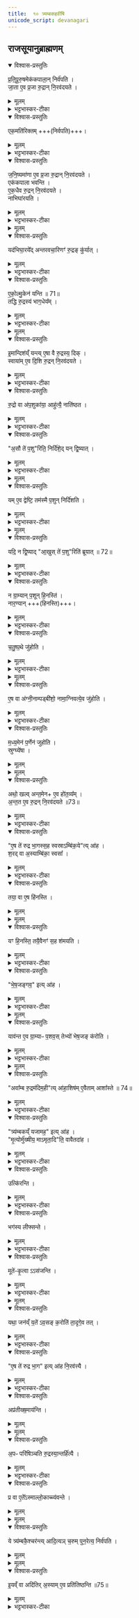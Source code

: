 ```yaml
---
title:  १० त्र्यम्बकहवींषि
unicode_script: devanagari
---
```

## राजसूयानुब्राह्मणम्‌
<details open><summary>विश्वास-प्रस्तुतिः</summary>

प्र॒ति॒पू॒रु॒षमेक॑कपाला॒न् निर्व॑पति ।  
जा॒ता ए॒व प्र॒जा रु॒द्रान् नि॒रव॑दयते ।
</details>

<details><summary>मूलम्</summary>

प्र॒ति॒पू॒रु॒षमेक॑कपाला॒न् निर्व॑पति ।  
जा॒ता ए॒व प्र॒जा रु॒द्रान् नि॒रव॑दयते ।
</details>

<details><summary>भट्टभास्कर-टीका</summary>

1 प्रतिपूरुषमित्यादि ॥ यावन्तो यजमानस्य गृह्या जनास्तावत  एककपालान्निर्वपति । 'यथार्थेयदव्ययम्' इति वीप्सायामव्ययीभावः । निरवदयते रुद्रसकाशान्निष्कृष्यावस्थाप्य रक्षति  ।
</details>

<details open><summary>विश्वास-प्रस्तुतिः</summary>

एक॒मति॑रिक्तम् +++(निर्वपति)+++।  
</details>

<details><summary>मूलम्</summary>

एक॒मति॑रिक्तम् +++(निर्वपति)+++।  
</details>

<details><summary>भट्टभास्कर-टीका</summary>

एकमतिरिक्तमिति । निर्वपतीत्येव ।
</details>

<details open><summary>विश्वास-प्रस्तुतिः</summary>

ज॒नि॒ष्यमा॑णा ए॒व प्र॒जा रु॒द्रान् नि॒रव॑दयते ।  
एक॑कपाला भवन्ति ।  
ए॒क॒धैव रु॒द्रन् नि॒रव॑दयते ।   
नाभिघा॑रयति ।  
</details>

<details><summary>मूलम्</summary>

ज॒नि॒ष्यमा॑णा ए॒व प्र॒जा रु॒द्रान् नि॒रव॑दयते ।  
एक॑कपाला भवन्ति ।  
ए॒क॒धैव रु॒द्रन् नि॒रव॑दयते ।   
नाभिघा॑रयति ।  
</details>

<details><summary>भट्टभास्कर-टीका</summary>

एकधैवेति । एकेनैव प्रकारेणनपुनरावृत्त्या रुद्रं  देवतान्तरसकाशान्निष्कृष्य अवस्थाय तर्पयति ॥
</details>


<details><summary>मूलम्</summary>

यद॑भिघा॒रये᳚त् ।
अ॒न्त॒र॒व॒चा॒रिणꣳ॑ रु॒द्रङ्कु॑र्यात् ।
</details>

<details open><summary>विश्वास-प्रस्तुतिः</summary>

यद॑भिघा॒रये᳚द् अन्तरवचा॒रिणꣳ॑ रु॒द्रङ् कु॑र्यात् ।
</details>

<details><summary>मूलम्</summary>

यद॑भिघा॒रये᳚द् अन्तरवचा॒रिणꣳ॑ रु॒द्रङ् कु॑र्यात् ।
</details>

<details><summary>भट्टभास्कर-टीका</summary>

2 अन्तरवचारिणमिति ॥ आभ्यन्तरमनुप्रविश्यानिष्टाचरणशीलं  कुर्यात् । स्निग्धत्वादेनं नमुञ्चेत्ततश्चप्रजानश्येयुः ॥
</details>

<details open><summary>विश्वास-प्रस्तुतिः</summary>

ए॒को॒ल्मु॒केन॑ यन्ति ॥ 71॥  
तद्धि रु॒द्रस्य॑ भाग॒धेय᳚म् ।  
</details>

<details><summary>मूलम्</summary>

ए॒को॒ल्मु॒केन॑ यन्ति ॥ 71॥  
तद्धि रु॒द्रस्य॑ भाग॒धेय᳚म् ।  
</details>

<details><summary>भट्टभास्कर-टीका</summary>

3 एकोल्मुकेनेति ॥ दक्षिणाग्नेरादाय । तद्धि रुद्रस्य भागधेयं भजनीयम् एकत्वसामान्यात् ।
</details>


<details><summary>मूलम्</summary>

इ॒मान्दिश॑य्ँयन्ति ।
ए॒षा वै रु॒द्रस्य॒ दिक् ।
</details>

<details open><summary>विश्वास-प्रस्तुतिः</summary>

इ॒मान्दिश॑य्ँ यन्त्य्  ए॒षा वै रु॒द्रस्य॒ दिक् ।  
स्वाया॑म् ए॒व दि॒शि रु॒द्रन् नि॒रव॑दयते ।
</details>

<details><summary>मूलम्</summary>

इ॒मान्दिश॑य्ँ यन्त्य्  ए॒षा वै रु॒द्रस्य॒ दिक् ।  
स्वाया॑म् ए॒व दि॒शि रु॒द्रन् नि॒रव॑दयते ।
</details>

<details><summary>भट्टभास्कर-टीका</summary>

इमामिति । उत्तरपूर्वाम् ॥
</details>

<details open><summary>विश्वास-प्रस्तुतिः</summary>

रु॒द्रो वा अ॑प॒शुका॑या॒ आहु॑त्यै॒ नाति॑ष्ठत ।  
</details>

<details><summary>मूलम्</summary>

रु॒द्रो वा अ॑प॒शुका॑या॒ आहु॑त्यै॒ नाति॑ष्ठत ।  
</details>

<details><summary>भट्टभास्कर-टीका</summary>

4 रुद्रोवा इत्यादि  ॥ तादृशाहुत्यर्थं आत्मानं न प्रकाशयति । 'प्रकाशनस्थेयाख्ययोश्च' इत्यात्मनेपदम् ।
</details>

<details open><summary>विश्वास-प्रस्तुतिः</summary>

"अ॒सौ ते॑ प॒शु"रिति॒ निर्दि॑शे॒द् यन् द्वि॒ष्यात् ।  
</details>

<details><summary>मूलम्</summary>

"अ॒सौ ते॑ प॒शु"रिति॒ निर्दि॑शे॒द् यन् द्वि॒ष्यात् ।  
</details>

<details><summary>भट्टभास्कर-टीका</summary>

तस्य नाम देवदत्तादिकं द्विषन्तं  असौ तव पशुरिति नाम् नानिर्दिशेत् ।
</details>


<details><summary>मूलम्</summary>

यमे॒व द्वेष्टि॑ ।
तम॑स्मै प॒शुन्निर्दि॑शति ।
</details>

<details open><summary>विश्वास-प्रस्तुतिः</summary>

यम् ए॒व द्वेष्टि॒ तम॑स्मै प॒शुन् निर्दि॑शति ।  
</details>

<details><summary>मूलम्</summary>

यम् ए॒व द्वेष्टि॒ तम॑स्मै प॒शुन् निर्दि॑शति ।  
</details>

<details><summary>भट्टभास्कर-टीका</summary>

सद्वेष्योऽस्मै पशुत्वेन निर्दिष्टो भवति ।
</details>


<details><summary>मूलम्</summary>

यदि॒ न द्वि॒ष्यात् ।
आ॒खुस्ते॑ प॒शुरिति॑ ब्रूयात् ॥ 72॥   
</details>

<details open><summary>विश्वास-प्रस्तुतिः</summary>

यदि॒ न द्वि॒ष्याद् "आ॒खुस् ते॑ प॒शु"रिति॑ ब्रूयात् ॥ 72॥  
</details>

<details><summary>मूलम्</summary>

यदि॒ न द्वि॒ष्याद् "आ॒खुस् ते॑ प॒शु"रिति॑ ब्रूयात् ॥ 72॥  
</details>

<details><summary>भट्टभास्कर-टीका</summary>

अथयदिकश्चित्नद्विष्यात्आखुस्तेपशुरिति ब्रूयात् ।
</details>

<details open><summary>विश्वास-प्रस्तुतिः</summary>

न ग्रा॒म्यान् प॒शून् हि॒नस्ति॑ ।  
नार॒ण्यान् +++(हिनस्ति)+++।
</details>

<details><summary>मूलम्</summary>

न ग्रा॒म्यान् प॒शून् हि॒नस्ति॑ ।  
नार॒ण्यान् +++(हिनस्ति)+++।
</details>

<details><summary>भट्टभास्कर-टीका</summary>

ततस्तावतातृप्तः किञ्चिदपिपशुं नहिनस्ति ॥
</details>

<details open><summary>विश्वास-प्रस्तुतिः</summary>

च॒तु॒ष्प॒थे जु॑होति ।  
</details>

<details><summary>मूलम्</summary>

च॒तु॒ष्प॒थे जु॑होति ।  
</details>

<details><summary>भट्टभास्कर-टीका</summary>

5 चतुष्पथ इति ॥ चक्षुष्पथेउल्मुकं निधायेत्येके । विकल्पइत्यन्ये ।
</details>


<details><summary>मूलम्</summary>

ए॒ष वा अ॑ग्नी॒नाम् पड्बी॑शो॒ नाम॑ ।
अ॒ग्नि॒वत्ये॒व जु॑होति ।
</details>

<details open><summary>विश्वास-प्रस्तुतिः</summary>

ए॒ष वा अ॑ग्नी॒नाम्पड्बी॑शो॒ नामा॒ग्निवत्ये॒व जु॑होति ।  
</details>

<details><summary>मूलम्</summary>

ए॒ष वा अ॑ग्नी॒नाम्पड्बी॑शो॒ नामा॒ग्निवत्ये॒व जु॑होति ।  
</details>

<details><summary>भट्टभास्कर-टीका</summary>

पड्बीश इति । अग्नीनां पत्सु ह िप्रदेयः  यत्र पुनः पुनराधावन्ति । पत्सु प्रविष्टः पड्बीश इति पृषोदरादिः । अश्वानां संदानस्थानं  पड्बीश इत्येके । तस्मात्  अग्निवत िअग्नियुक्तेहुतं भवति ।
</details>

<details open><summary>विश्वास-प्रस्तुतिः</summary>

म॒ध्य॒मेन॑ प॒र्णेन॑ जुहोति ।        
स्रुग्घ्ये॑षा ।    
</details>

<details><summary>मूलम्</summary>

म॒ध्य॒मेन॑ प॒र्णेन॑ जुहोति ।        
स्रुग्घ्ये॑षा ।    
</details>


<details><summary>मूलम्</summary>

अथो॒ खलु॑ ।
अ॒न्त॒मेनै॒व हो॑त॒व्य᳚म् ।
</details>

<details open><summary>विश्वास-प्रस्तुतिः</summary>

अथो॒ खल्व् अन्त॒मेन+ ए॒व हो॑त॒व्य᳚म् ।    
अ॒न्त॒त ए॒व रु॒द्रन् नि॒रव॑दयते ॥73॥  
</details>

<details><summary>मूलम्</summary>

अथो॒ खल्व् अन्त॒मेन+ ए॒व हो॑त॒व्य᳚म् ।    
अ॒न्त॒त ए॒व रु॒द्रन् नि॒रव॑दयते ॥73॥  
</details>

<details><summary>भट्टभास्कर-टीका</summary>

मध्यमेनेत्यादि । गतम् ॥
</details>

<details open><summary>विश्वास-प्रस्तुतिः</summary>

"ए॒ष ते॑ रुद्र भा॒गस्स॒ह स्वस्राऽम्बि॑क॒ये"त्य् आ॑ह ।    
श॒रद् वा अ॒स्याम्बि॑का॒ स्वसा᳚ ।
</details>

<details><summary>मूलम्</summary>

"ए॒ष ते॑ रुद्र भा॒गस्स॒ह स्वस्राऽम्बि॑क॒ये"त्य् आ॑ह ।    
श॒रद् वा अ॒स्याम्बि॑का॒ स्वसा᳚ ।
</details>

<details><summary>भट्टभास्कर-टीका</summary>

6 शरद्वा इत्यादि  ॥ अत्रप्रधानहोममन्त्रे- सहस्वस्राऽम्बिकयाभागं जुषस्वेत्युच्यते । शरत्हिंसा । शॄहिं सायां  , 'शॄदृभसोदिः ' इत्यदिप्रत्ययः । ऋतुविशेषः शरत् ।
</details>

<details open><summary>विश्वास-प्रस्तुतिः</summary>

तया॒ वा ए॒ष हि॑नस्ति ।    
</details>

<details><summary>मूलम्</summary>

तया॒ वा ए॒ष हि॑नस्ति ।    
</details>


<details><summary>मूलम्</summary>

यꣳ हि॒नस्ति॑ ।
तयै॒वैनꣳ॑ स॒ह श॑मयति ।
</details>

<details open><summary>विश्वास-प्रस्तुतिः</summary>

यꣳ हि॒नस्ति॒  तयै॒वैनꣳ॑ स॒ह श॑मयति ।    
</details>

<details><summary>मूलम्</summary>

यꣳ हि॒नस्ति॒  तयै॒वैनꣳ॑ स॒ह श॑मयति ।    
</details>

<details><summary>भट्टभास्कर-टीका</summary>

सा खलु रोगबहुलत्वात्सर्वप्रजा हिनस्ति । तस्मादस्य देवस्य हिंसितुः सहचारिणी । शरद्रूपिकयावातया सहचारिण्या हिनस्ति प्रजाः । यदाह- 'तया वा एष हिनस्ति' इयं  दुर्वृत्तादिकं  हिनस्ति । तस्मात् 'सहस्वस्रा' इति वचनात्तयासहएनं  देवं शमयति । प्रदर्शनार्थचेदं शरल्लक्षणसहचारिणीनां  शक्तीनाम् । तत्र  त्र्यम्बकानां  शरत्प्रीत्या तामेव प्रदर्शयति ॥
</details>

<details open><summary>विश्वास-प्रस्तुतिः</summary>

"भे॒ष॒जङ्गव॒" इत्य् आ॑ह ।    
</details>

<details><summary>मूलम्</summary>

"भे॒ष॒जङ्गव॒" इत्य् आ॑ह ।    
</details>

<details><summary>भट्टभास्कर-टीका</summary>

7 भेषजं गवइति ॥ चतुष्पथमग्निं  परिषिञ्चति ।
</details>


<details><summary>मूलम्</summary>

याव॑न्त ए॒व ग्रा॒म्याᳶ प॒शवः॑ ।
तेभ्यो॑ भेष॒जङ्क॑रोति ।
</details>

<details open><summary>विश्वास-प्रस्तुतिः</summary>

याव॑न्त ए॒व ग्रा॒म्याᳶ प॒शव॒स् तेभ्यो॑ भेष॒जङ् क॑रोति ।   
</details>

<details><summary>मूलम्</summary>

याव॑न्त ए॒व ग्रा॒म्याᳶ प॒शव॒स् तेभ्यो॑ भेष॒जङ् क॑रोति ।   
</details>

<details><summary>भट्टभास्कर-टीका</summary>

यावन्तइति । 'गवेश्वाय' इत्यादि यथामन्त्र आहतथासर्वेभ्यः पशुभ्योभेषजं  करोतियथाशरन्नहिनस्ति ॥
</details>


<details><summary>मूलम्</summary>

अवा᳚म्ब रु॒द्रम॑दिम॒हीत्या॑ह ।
आ॒शिष॑मे॒वैतामाशा᳚स्ते ॥ 74॥  
</details>

<details open><summary>विश्वास-प्रस्तुतिः</summary>

"अवा᳚म्ब रु॒द्रम॑दिम॒ही"त्य् आ॑हा॒शिष॑म् ए॒वैताम् आशा᳚स्ते ॥ 74॥  
</details>

<details><summary>मूलम्</summary>

"अवा᳚म्ब रु॒द्रम॑दिम॒ही"त्य् आ॑हा॒शिष॑म् ए॒वैताम् आशा᳚स्ते ॥ 74॥  
</details>

<details><summary>भट्टभास्कर-टीका</summary>

8 अवाम्बरुद्रमिति यजमानोजपति ॥ आशिषमिति । 'यथानः श्रेयसस्करत्'33 इत्यादि  कामाशिषमनेन आशास्तेलभतेचतथाताम् ॥
</details>

<details open><summary>विश्वास-प्रस्तुतिः</summary>

"त्र्य॑म्बकय्ँ यजामह॒" इत्य् आ॑ह ।    
"मृ॒त्योर्मु॑ख्षीय॒ माऽमृता॒दि"ति॒ वावैतदा॑ह ।  
</details>

<details><summary>मूलम्</summary>

"त्र्य॑म्बकय्ँ यजामह॒" इत्य् आ॑ह ।    
"मृ॒त्योर्मु॑ख्षीय॒ माऽमृता॒दि"ति॒ वावैतदा॑ह ।  
</details>

<details><summary>भट्टभास्कर-टीका</summary>

9 त्र्यम्बकमिति अग्निं  परियन्ति ॥ अस्य मन्त्रस्य तात्पर्यमाह- मृत्योरिति  । मृत्योर्मुक्षीय मुक्तो भूयासं  अमृतात्मा मुक्षीयेत्येतदयं मन्त्रः प्राधान्येन  एतदाह इत्यर्थः ॥
</details>

<details open><summary>विश्वास-प्रस्तुतिः</summary>

उत्कि॑रन्ति ।    
</details>

<details><summary>मूलम्</summary>

उत्कि॑रन्ति ।    
</details>

<details><summary>भट्टभास्कर-टीका</summary>

10 उत्किरन्तीति ॥ ऊर्ध्वान्पुरोडाशानुदस्यन्ति ।
</details>

<details open><summary>विश्वास-प्रस्तुतिः</summary>

भग॑स्य लीफ्सन्ते ।   
</details>

<details><summary>मूलम्</summary>

भग॑स्य लीफ्सन्ते ।   
</details>

<details><summary>भट्टभास्कर-टीका</summary>

भगस्येति चतुर्थ्यर्थे षष्ठी । भगाय ऐश्वर्याय तान्पततोलीप्सन्तेलब्धुमिच्छन्ति गृह्णन्ति । छान्दसं दीर्घत्वम् । तस्मात्भगस्यभगायवालिप्सतिअपादत्ते । केचिदाहुः - उत्किरन्तीत्ययं फलस्तुतिरिति  । यउत्किरन्तितत्भगस्यलीप्सन्ते ऐश्वर्यमेवतल्लब्धुमिच्छन्तीति । ऐश्वर्यस्थानीयात्तान्ग्रहीतुमुत्किरन्तीति । तस्माद्भगस्ययोलिप्सेततान्पततोगृह्णातीतिशेषः ॥
</details>

<details open><summary>विश्वास-प्रस्तुतिः</summary>

मूते॑-कृ॒त्वा ऽऽस॑जन्ति ।    
</details>

<details><summary>मूलम्</summary>

मूते॑-कृ॒त्वा ऽऽस॑जन्ति ।    
</details>

<details><summary>भट्टभास्कर-टीका</summary>

11 मूतेकृत्वेति ॥ मूते कृत्वा मूतस्थान्कृत्वा रुद्रार्थं शुष्कस्थाण्वादौ आसजन्ति आबध्नन्ति ।
</details>


<details><summary>मूलम्</summary>

यथा॒ जन॑य्ँय॒ते॑ऽव॒सङ्क॒रोति॑ ।
ता॒दृगे॒व तत् ।
</details>

<details open><summary>विश्वास-प्रस्तुतिः</summary>

यथा॒ जन॑य्ँ य॒ते॑ ऽव॒सङ् क॒रोति॑ ता॒दृगे॒व तत् ।  
</details>

<details><summary>मूलम्</summary>

यथा॒ जन॑य्ँ य॒ते॑ ऽव॒सङ् क॒रोति॑ ता॒दृगे॒व तत् ।  
</details>

<details><summary>भट्टभास्कर-टीका</summary>

यथाजनं जनपदादिकं यते गन्तुं प्रवृत्ताय अवसं पाथेयान्नं करोति, तादृक्तत्इति जानीयात् । यातेः शतरि'शतुरनुमः ' इति चतुर्थ्या उदात्तत्वम् । 'स्वरितोवाऽनुदात्तेपदादौ' इति तस्यसं हितायां स्वरितत्वम् ॥
</details>

<details open><summary>विश्वास-प्रस्तुतिः</summary>

"ए॒ष ते॑ रुद्र भा॒ग" इत्य् आ॑ह नि॒रव॑त्त्यै ।    
</details>

<details><summary>मूलम्</summary>

"ए॒ष ते॑ रुद्र भा॒ग" इत्य् आ॑ह नि॒रव॑त्त्यै ।    
</details>

<details><summary>भट्टभास्कर-टीका</summary>

12 एष ते रुद्र भाग इत्यासञ्जनमन्त्रः ॥ निरवत्त्यै इति । निष्कृष्यपृथक्त्वेनभागप्रदानार्थम् । निरवपूर्वाद्ददातेः क्तिनि 'अचउपसर्गात्तः ' इति तादेशः । 'तादौच' इत्यनन्तरस्यगतेः प्रकृतिस्वरत्वम् ।
</details>

<details open><summary>विश्वास-प्रस्तुतिः</summary>

अप्र॑तीख्ष॒माय॑न्ति ।    
</details>

<details><summary>मूलम्</summary>

अप्र॑तीख्ष॒माय॑न्ति ।    
</details>


<details><summary>मूलम्</summary>

अ॒पᳶ परि॑षिञ्चति ।
रु॒द्रस्या॒न्तर्हि॑त्यै ।
</details>

<details open><summary>विश्वास-प्रस्तुतिः</summary>

अ॒पᳶ परि॑षिञ्चति रु॒द्रस्या॒न्तर्हि॑त्यै ।  
</details>

<details><summary>मूलम्</summary>

अ॒पᳶ परि॑षिञ्चति रु॒द्रस्या॒न्तर्हि॑त्यै ।  
</details>

<details><summary>भट्टभास्कर-टीका</summary>

अप्रतीक्षं अपुनर्निरीक्षणं  आयन्ति आगच्छन्ति चतुष्पथात् । अपः परिषिञ्चतिरुद्रस्यान्तर्हित्यै अन्तर्धानं रुद्रः कुर्यादिति  ॥
</details>

<details open><summary>विश्वास-प्रस्तुतिः</summary>

प्र वा ए॒ते᳚ऽस्माल्लो॒काच्च्य॑वन्ते ।    
</details>

<details><summary>मूलम्</summary>

प्र वा ए॒ते᳚ऽस्माल्लो॒काच्च्य॑वन्ते ।    
</details>


<details><summary>मूलम्</summary>

ये त्र्य॑म्बकै॒श्चर॑न्ति ।
आ॒दि॒त्यञ्च॒रुम्पुन॒रेत्य॒ निर्व॑पति ।
</details>

<details open><summary>विश्वास-प्रस्तुतिः</summary>

ये त्र्य॑म्बकै॒श्चर॑न्त्य् आदि॒त्यञ् च॒रुम् पुन॒रेत्य॒ निर्व॑पति ।    
</details>

<details><summary>मूलम्</summary>

ये त्र्य॑म्बकै॒श्चर॑न्त्य् आदि॒त्यञ् च॒रुम् पुन॒रेत्य॒ निर्व॑पति ।    
</details>


<details><summary>मूलम्</summary>

इ॒यव्ँ वा अदि॑तिः ।
अ॒स्यामे॒व प्रति॑तिष्ठन्ति ॥75॥
</details>

<details open><summary>विश्वास-प्रस्तुतिः</summary>

इ॒यव्ँ वा अदि॑तिर् अ॒स्याम् ए॒व प्रति॑तिष्ठन्ति ॥75॥  
</details>

<details><summary>मूलम्</summary>

इ॒यव्ँ वा अदि॑तिर् अ॒स्याम् ए॒व प्रति॑तिष्ठन्ति ॥75॥  
</details>

<details><summary>भट्टभास्कर-टीका</summary>

13 प्रवा इत्यादि  ॥ अस्मात्मनुष्यलोकात्  एते प्रच्यवन्ते प्रतिष्ठन्ते ये त्र्यम्बकैश्चरन्ति । तस्मात्  आदित्यं  अदिति देवत्यं चरुं स्वगृहमागत्य निर्वपति । अस्यां पृथिव्यामदिति नाम्न्यां  पुनरागत्य प्रतिष्ठिता भवन्ति॥

इति भट्टभास्करमिश्रविरचितेयजुर्वेदभाष्येपारक्षुद्रेप्रथमेऽष्टकेषष्ठप्रपाठकेदशमोऽनुवाकः ॥

षष्ठप्रपाठकस् समाप्तः ॥  

</details>

